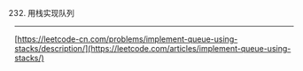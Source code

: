 232. 用栈实现队列  
---
[https://leetcode-cn.com/problems/implement-queue-using-stacks/description/](https://leetcode.com/articles/implement-queue-using-stacks/)  

